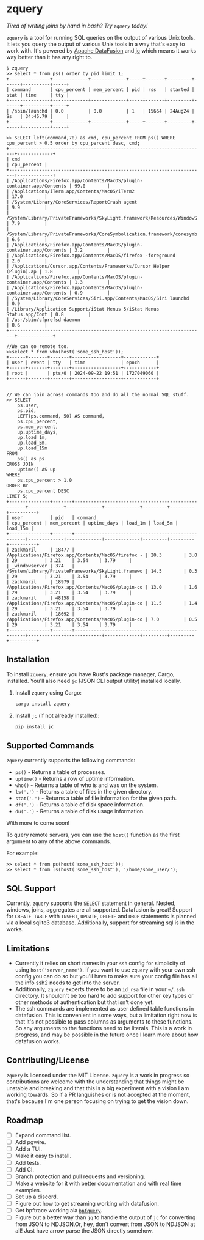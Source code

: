 # zquery

*Tired of writing joins by hand in bash? Try `zquery` today!*

`zquery` is a tool for running SQL queries on the output of various Unix tools. It lets you query the output of various Unix tools in a way that's easy to work with. It's powered by [Apache DataFusion](https://datafusion.apache.org/) and [jc](https://github.com/kellyjonbrazil/jc) which means it works way better than it has any right to.

```
$ zquery 
>> select * from ps() order by pid limit 1;
+---------------+-------------+-------------+-----+-------+---------+------+----------+-----+
| command       | cpu_percent | mem_percent | pid | rss   | started | stat | time     | tty |
+---------------+-------------+-------------+-----+-------+---------+------+----------+-----+
| /sbin/launchd | 0.0         | 0.0         | 1   | 15664 | 24Aug24 | Ss   | 34:45.79 |     |
+---------------+-------------+-------------+-----+-------+---------+------+----------+-----+

>> SELECT left(command,70) as cmd, cpu_percent FROM ps() WHERE cpu_percent > 0.5 order by cpu_percent desc, cmd;
+------------------------------------------------------------------------+-------------+
| cmd                                                                    | cpu_percent |
+------------------------------------------------------------------------+-------------+
| /Applications/Firefox.app/Contents/MacOS/plugin-container.app/Contents | 99.0        |
| /Applications/iTerm.app/Contents/MacOS/iTerm2                          | 17.0        |
| /System/Library/CoreServices/ReportCrash agent                         | 9.9         |
| /System/Library/PrivateFrameworks/SkyLight.framework/Resources/WindowS | 7.9         |
| /System/Library/PrivateFrameworks/CoreSymbolication.framework/coresymb | 6.6         |
| /Applications/Firefox.app/Contents/MacOS/plugin-container.app/Contents | 3.2         |
| /Applications/Firefox.app/Contents/MacOS/firefox -foreground           | 2.0         |
| /Applications/Cursor.app/Contents/Frameworks/Cursor Helper (Plugin).ap | 1.8         |
| /Applications/Firefox.app/Contents/MacOS/plugin-container.app/Contents | 1.3         |
| /Applications/Firefox.app/Contents/MacOS/plugin-container.app/Contents | 0.9         |
| /System/Library/CoreServices/Siri.app/Contents/MacOS/Siri launchd      | 0.9         |
| /Library/Application Support/iStat Menus 5/iStat Menus Status.app/Cont | 0.8         |
| /usr/sbin/cfprefsd daemon                                              | 0.6         |
+------------------------------------------------------------------------+-------------+

//We can go remote too.
>>select * from who(host('some_ssh_host'));
+------+-------+-------+------------------+------------+
| user | event | tty   | time             | epoch      |
+------+-------+-------+------------------+------------+
| root |       | pts/0 | 2024-09-22 19:51 | 1727049060 |
+------+-------+-------+------------------+------------+


// We can join across commands too and do all the normal SQL stuff.
>> SELECT
    ps.user,
    ps.pid,
    LEFT(ps.command, 50) AS command,
    ps.cpu_percent,
    ps.mem_percent,
    up.uptime_days,
    up.load_1m,
    up.load_5m,
    up.load_15m
FROM
    ps() as ps
CROSS JOIN
    uptime() AS up
WHERE
    ps.cpu_percent > 1.0
ORDER BY
    ps.cpu_percent DESC
LIMIT 5;
+---------------+-------+----------------------------------------------------+-------------+-------------+-------------+---------+---------+----------+
| user          | pid   | command                                            | cpu_percent | mem_percent | uptime_days | load_1m | load_5m | load_15m |
+---------------+-------+----------------------------------------------------+-------------+-------------+-------------+---------+---------+----------+
| zackmaril     | 18477 | /Applications/Firefox.app/Contents/MacOS/firefox - | 20.3        | 3.0         | 29          | 3.21    | 3.54    | 3.79     |
| _windowserver | 374   | /System/Library/PrivateFrameworks/SkyLight.framewo | 14.5        | 0.3         | 29          | 3.21    | 3.54    | 3.79     |
| zackmaril     | 18979 | /Applications/Firefox.app/Contents/MacOS/plugin-co | 13.0        | 1.6         | 29          | 3.21    | 3.54    | 3.79     |
| zackmaril     | 48158 | /Applications/Firefox.app/Contents/MacOS/plugin-co | 11.5        | 1.4         | 29          | 3.21    | 3.54    | 3.79     |
| zackmaril     | 18692 | /Applications/Firefox.app/Contents/MacOS/plugin-co | 7.0         | 0.5         | 29          | 3.21    | 3.54    | 3.79     |
+---------------+-------+----------------------------------------------------+-------------+-------------+-------------+---------+---------+----------+
```


## Installation

To install `zquery`, ensure you have Rust's package manager, Cargo, installed. You'll also need `jc` (JSON CLI output utility) installed locally.

1. Install `zquery` using Cargo:

   ```bash
   cargo install zquery
   ```

2. Install `jc` (if not already installed):

   ```bash
   pip install jc
   ```

## Supported Commands

`zquery` currently supports the following commands:

- `ps()` - Returns a table of processes.
- `uptime()` - Returns a row of uptime information.
- `who()` - Returns a table of who is and was on the system.
- `ls('.')` - Returns a table of files in the given directory.
- `stat('.')` - Returns a table of file information for the given path.
- `df('.')` - Returns a table of disk space information.
- `du('.')` - Returns a table of disk usage information.

With more to come soon!

To query remote servers, you can use the `host()` function as the first argument to any of the above commands.

For example: 
```
>> select * from ps(host('some_ssh_host'));
>> select * from ls(host('some_ssh_host'), '/home/some_user/');
```
## SQL Support

Currently, `zquery` supports the `SELECT` statement in general. Nested, windows, joins, aggregates are all supported. Datafusion is great! Support for `CREATE TABLE` with `INSERT`, `UPDATE`, `DELETE` and `DROP` statements is planned via a local sqlite3 database. Additionally, support for streaming sql is in the works. 

## Limitations 

* Currently it relies on short names in your `ssh` config for simplicity of using `host('server_name')`. If you want to use `zquery` with your own ssh config you can do so but you'll have to make sure your config file has all the info ssh2 needs to get into the server.
* Additionally, `zquery` experts there to be an `id_rsa` file in your `~/.ssh` directory. It shouldn't be too hard to add support for other key types or other methods of authentication but that isn't done yet.
* The ssh commands are implemented as user defined table functions in datafusion. This is convenient in some ways, but a limitation right now is that it's not possible to pass columns as arguments to these functions. So any arguments to the functions need to be literals. This is a work in progress, and may be possible in the future once I learn more about how datafusion works.

## Contributing/License

`zquery` is licensed under the MIT License. `zquery` is a work in progress so contributions are welcome with the understanding that things might be unstable and breaking and that this is a big experiment with a vision I am working towards. So if a PR languishes or is not accepted at the moment, that's because I'm one person focusing on trying to get the vision down. 

## Roadmap 

- [ ] Expand command list. 
- [ ] Add pgwire.
- [ ] Add a TUI. 
- [ ] Make it easy to install.
- [ ] Add tests. 
- [ ] Add CI.
- [ ] Branch protection and pull requests and versioning.
- [ ] Make a website for it with better documentation and with real time examples.
- [ ] Set up a discord.
- [ ] Figure out how to get streaming working with datafusion. 
- [ ] Get bpftrace working ala [`bpfquery`](https://bpfquery.com).
- [ ] Figure out a better way than `jq` to handle the output of `jc` for converting from JSON to NDJSON.Or, hey, don't convert from JSON to NDJSON at all! Just have arrow parse the JSON directly somehow.
